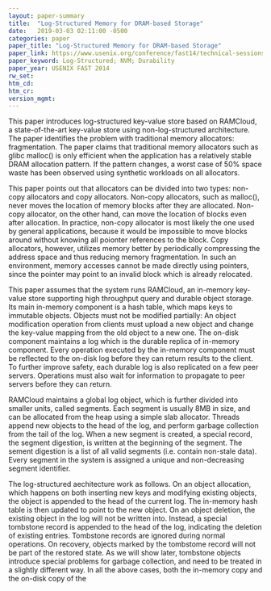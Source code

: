 ```yaml
---
layout: paper-summary
title:  "Log-Structured Memory for DRAM-based Storage"
date:   2019-03-03 02:11:00 -0500
categories: paper
paper_title: "Log-Structured Memory for DRAM-based Storage"
paper_link: https://www.usenix.org/conference/fast14/technical-sessions/presentation/rumble
paper_keyword: Log-Structured; NVM; Durability
paper_year: USENIX FAST 2014
rw_set: 
htm_cd: 
htm_cr: 
version_mgmt: 
---
```


This paper introduces log-structured key-value store based on RAMCloud, a state-of-the-art key-value store using non-log-structured 
architecture. The paper identifies the problem with traditional memory allocators: fragmentation. The paper claims that 
traditional memory allocators such as glibc malloc() is only efficient when the application has a relatively stable DRAM
allocation pattern. If the pattern changes, a worst case of 50% space waste has been observed using synthetic workloads
on all allocators.

This paper points out that allocators can be divided into two types: non-copy allocators and copy allocators. Non-copy allocators,
such as malloc(), never moves the location of memory blocks after they are allocated. Non-copy allocator, on the other hand,
can move the location of blocks even after allocation. In practice, non-copy allocator is most likely the one used by 
general applications, because it would be impossible to move blocks around without knowing all poionter references to the block.
Copy allocators, however, utilizes memory better by periodically compressing the address space and thus reducing memory
fragmentation. In such an environment, memory accesses cannot be made directly using pointers, since the pointer may
point to an invalid block which is already relocated. 

This paper assumes that the system runs RAMCloud, an in-memory key-value store supporting high throughput query and durable 
object storage. Its main in-memory component is a hash table, which maps keys to immutable objects. Objects must not be modified
partially: An object modification operation from clients must upload a new object and change the key-value mapping from 
the old object to a new one. The on-disk component maintains a log which is the durable replica of in-memory component. 
Every operation executed by the in-memory component must be reflected to the on-disk log before they can return results to
the client. To further improve safety, each durable log is also replicated on a few peer servers. Operations must also 
wait for information to propagate to peer servers before they can return.

RAMCloud maintains a global log object, which is further divided into smaller units, called segments. Each segment is 
usually 8MB in size, and can be allocated from the heap using a simple slab allocator. Threads append new objects to the 
head of the log, and perform garbage collection from the tail of the log. When a new segment is created, a special record, 
the segment digestion, is written at the beginning of the segment. The sement digestion is a list of all valid segments 
(i.e. contain non-stale data). Every segment in the system is assigned a unique and non-decreasing segment identifier. 

The log-structured aechitecture work as follows. On an object allocation, which happens on both inserting new keys and modifying
existing objects, the object is appended to the head of the current log. The in-memory hash table is then updated to point
to the new object. On an object deletion, the existing object in the log will not be written into. Instead, a special tombstone 
record is appended to the head of the log, indicating the deletion of existing entries. Tombstone records are ignored during
normal operations. On recovery, objects marked by the tombstome record will not be part of the restored state. As we will show
later, tombstone objects introduce special problems for garbage collection, and need to be treated in a slightly different way.
In all the above cases, both the in-memory copy and the on-disk copy of the 
